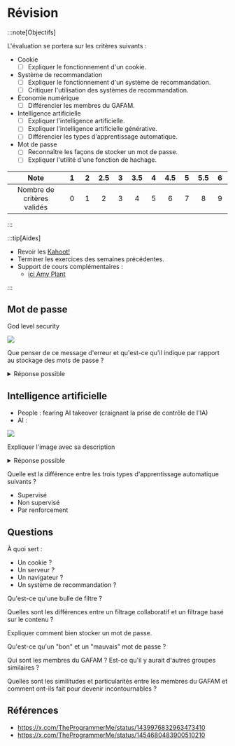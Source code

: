 # Révision

:::note[Objectifs]

L'évaluation se portera sur les critères suivants :

- Cookie
  - [ ] Expliquer le fonctionnement d'un cookie.
- Système de recommandation
  - [ ] Expliquer le fonctionnement d'un système de recommandation.
  - [ ] Critiquer l'utilisation des systèmes de recommandation.
- Économie numérique
  - [ ] Différencier les membres du GAFAM.
- Intelligence artificielle
  - [ ] Expliquer l'intelligence artificielle.
  - [ ] Expliquer l'intelligence artificielle générative.
  - [ ] Différencier les types d'apprentissage automatique.
- Mot de passe
  - [ ] Reconnaître les façons de stocker un mot de passe.
  - [ ] Expliquer l'utilité d'une fonction de hachage.

|            Note            | &nbsp;1&nbsp; | &nbsp;2&nbsp; | 2.5 | &nbsp;3&nbsp; | 3.5 | &nbsp;4&nbsp; | 4.5 | &nbsp;5&nbsp; | 5.5 | &nbsp;6&nbsp; |
| :------------------------: | :-----------: | :-----------: | :-: | :-----------: | :-: | :-----------: | :-: | :-----------: | :-: | :-----------: |
| Nombre de critères validés |       0       |       1       |  2  |       3       |  4  |       5       |  6  |       7       |  8  |       9       |

:::

:::tip[Aides]

- Revoir les [Kahoot!](https://create.kahoot.it/course/1b9adc16-6f3a-4656-98f2-b8995758eed2)
- Terminer les exercices des semaines précédentes.
- Support de cours complémentaires :
  - [ici Amy Plant](https://www.youtube.com/@iciamyplant)

:::

## Mot de passe

God level security

![](https://pbs.twimg.com/media/E_vTTDSXEAUvJ0U?format=jpg)

Que penser de ce message d'erreur et qu'est-ce qu'il indique par rapport au stockage des mots de passe ?

<details>
<summary>Réponse possible</summary>

Le message d'erreur nous permet de connaître le mot de passe d'un autre utilisateur, ce qui est une faille de sécurité.

Même si le mot de passe est haché, il est toujours possible de les comparer entre les différents utilisateurs.
Une méthode pour éviter cela est d'utiliser un "sel" (salt) pour chaque mot de passe, ce qui rendra le hachage unique pour chaque utilisateur : https://proton.me/blog/fr/password-hashing-salting#salting

</details>

## Intelligence artificielle

- People : fearing AI takeover (craignant la prise de contrôle de l'IA)
- AI :

![](https://pbs.twimg.com/media/FDAQL5CXsAMDDks?format=jpg)

Expliquer l'image avec sa description

<details>
<summary>Réponse possible</summary>

L'image montre que l'IA n'est peut-être pas aussi intelligente que nous le pensons, car elle ne peut déduire qu'à partir de données qu'on lui donne.
Ses capacités sont limitées par la qualité des données qu'elle reçoit.

</details>

Quelle est la différence entre les trois types d'apprentissage automatique suivants ?

- Supervisé
- Non supervisé
- Par renforcement

## Questions

À quoi sert :

- Un cookie ?
- Un serveur ?
- Un navigateur ?
- Un système de recommandation ?

Qu'est-ce qu'une bulle de filtre ?

Quelles sont les différences entre un filtrage collaboratif et un filtrage basé sur le contenu ?

Expliquer comment bien stocker un mot de passe.

Qu'est-ce qu'un "bon" et un "mauvais" mot de passe ?

Qui sont les membres du GAFAM ? Est-ce qu'il y aurait d'autres groupes similaires ?

Quelles sont les similitudes et particularités entre les membres du GAFAM et comment ont-ils fait pour devenir incontournables ?

## Références

- https://x.com/TheProgrammerMe/status/1439976832963473410
- https://x.com/TheProgrammerMe/status/1454680483900510210
